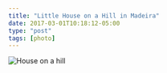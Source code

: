 ```yaml
---
title: "Little House on a Hill in Madeira"
date: 2017-03-01T10:18:12-05:00
type: "post"
tags: [photo]
---
```

![House on a hill](/images/gallery/little-house.jpg)